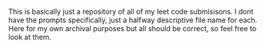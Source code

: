This is basically just a repository of all of my leet code submisisons.
I dont have the prompts specifically, just a halfway descriptive file name for each.
Here for my own archival purposes but all should be correct, so feel free to look at them.

